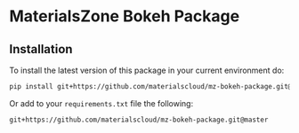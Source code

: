 # MaterialsZone Bokeh Package

## Installation
To install the latest version of this package in your current environment do:
```bash
pip install git+https://github.com/materialscloud/mz-bokeh-package.git@master
```

Or add to your `requirements.txt` file the following:
```
git+https://github.com/materialscloud/mz-bokeh-package.git@master
```
